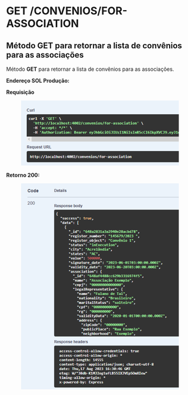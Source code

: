 # GET /CONVENIOS/FOR-ASSOCIATION

## Método GET para retornar a lista de convênios para as associações

Método **GET** para retornar a lista de convênios para as associações.

**Endereço SOL Produção:**&#x20;

**Requisição**

<figure><img src="../../.gitbook/assets/Screenshot_2 (1).png" alt=""><figcaption></figcaption></figure>

**Retorno 200:**

<figure><img src="../../.gitbook/assets/Screenshot_3 (1).png" alt=""><figcaption></figcaption></figure>
